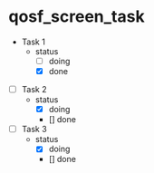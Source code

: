 # qosf_screen_task  
- Task 1
    - status
        - [ ] doing
        - [x] done
- [ ] Task 2
    - status
        - [x] doing
        - [] done
- [ ]  Task 3
    - status
        - [x] doing
        - [] done